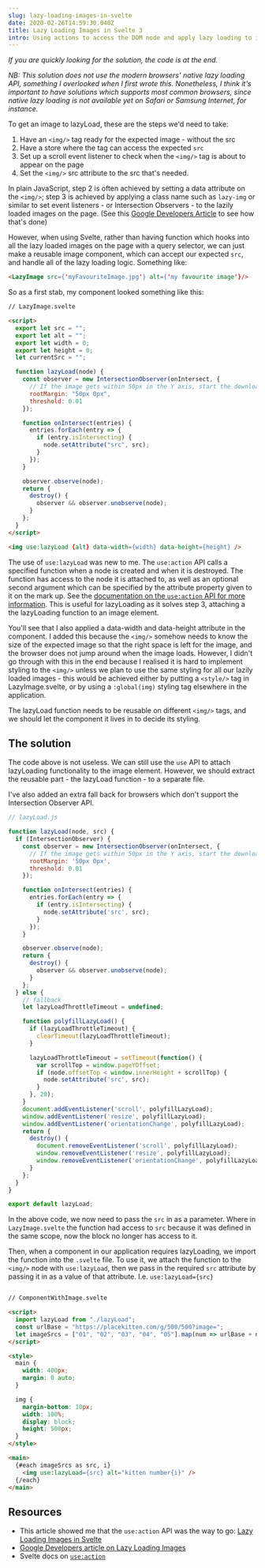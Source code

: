 ```yaml
---
slug: lazy-loading-images-in-svelte
date: 2020-02-26T14:59:30.040Z
title: Lazy Loading Images in Svelte 3
intro: Using actions to access the DOM node and apply lazy loading to images
---
```

_If you are quickly looking for the solution, the code is at the end._

_NB: This solution does not use the modern browsers' native lazy loading API, something I overlooked when I first wrote this. Nonetheless, I think it's important to have solutions which supports most common browsers, since native lazy loading is not available yet on Safari or Samsung Internet, for instance._

To get an image to lazyLoad, these are the steps we'd need to take:
1. Have an `<img/>` tag ready for the expected image - without the src
2. Have a store where the tag can access the expected `src`
3. Set up a scroll event listener to check when the `<img/>` tag is about to appear on the page
4. Set the `<img/>` src attribute to the src that's needed.

In plain JavaScript, step 2 is often achieved by setting a data attribute on the `<img/>`; step 3 is achieved by applying a class name such as `lazy-img` or similar to set event listeners - or Intersection Observers - to the lazily loaded images on the page. (See this [Google Developers Article](https://developers.google.com/web/fundamentals/performance/lazy-loading-guidance/images-and-video/#lazy_loading_images) to see how that's done)

However, when using Svelte, rather than having function which hooks into all the lazy loaded images on the page with a query selector, we can just make a reusable image component, which can accept our expected `src`, and handle all of the lazy loading logic. Something like:

```html
<LazyImage src={'myFavouriteImage.jpg'} alt={'my favourite image'}/>
```

So as a first stab, my component looked something like this:

```html
// LazyImage.svelte

<script>
  export let src = "";
  export let alt = "";
  export let width = 0;
  export let height = 0;
  let currentSrc = "";

  function lazyLoad(node) {
    const observer = new IntersectionObserver(onIntersect, {
      // If the image gets within 50px in the Y axis, start the download.
      rootMargin: "50px 0px",
      threshold: 0.01
    });

    function onIntersect(entries) {
      entries.forEach(entry => {
        if (entry.isIntersecting) {
          node.setAttribute("src", src);
        }
      });
    }

    observer.observe(node);
    return {
      destroy() {
        observer && observer.unobserve(node);
      }
    };
  }
</script>

<img use:lazyLoad {alt} data-width={width} data-height={height} />
```
The use of `use:lazyLoad` was new to me. The `use:action` API calls a specified function when a node is created and when it is destroyed. The function has access to the node it is attached to, as well as an optional second argument which can be specified by the attribute property given to it on the mark up. See the [documentation on the `use:action` API for more information](https://svelte.dev/docs#use_action). This is useful for lazyLoading as it solves step 3, attaching a the lazyLoading function to an image element.

You'll see that I also applied a data-width and data-height attribute in the component. I added this because the `<img/>` somehow needs to know the size of the expected image so that the right space is left for the image, and the browser does not jump around when the image loads. However, I didn't go through with this in the end because I realised it is hard to implement styling to the `<img/>` unless we plan to use the same styling for all our lazily loaded images - this would be achieved either by putting a `<style/>` tag in LazyImage.svelte, or by using a `:global(img)` styling tag elsewhere in the application.

The lazyLoad function needs to be reusable on different `<img/>` tags, and we should let the component it lives in to decide its styling.

## The solution

The code above is not useless. We can still use the `use` API to attach lazyLoading functionality to the image element. However, we should extract the reusable part - the lazyLoad function - to a separate file.

I've also added an extra fall back for browsers which don't support the Intersection Observer API.

```js
// lazyLoad.js

function lazyLoad(node, src) {
  if (IntersectionObserver) {
    const observer = new IntersectionObserver(onIntersect, {
      // If the image gets within 50px in the Y axis, start the download.
      rootMargin: '50px 0px',
      threshold: 0.01
    });

    function onIntersect(entries) {
      entries.forEach(entry => {
        if (entry.isIntersecting) {
          node.setAttribute('src', src);
        }
      });
    }

    observer.observe(node);
    return {
      destroy() {
        observer && observer.unobserve(node);
      }
    };
  } else {
    // fallback
    let lazyLoadThrottleTimeout = undefined;

    function polyfillLazyLoad() {
      if (lazyLoadThrottleTimeout) {
        clearTimeout(lazyLoadThrottleTimeout);
      }

      lazyLoadThrottleTimeout = setTimeout(function() {
        var scrollTop = window.pageYOffset;
        if (node.offsetTop < window.innerHeight + scrollTop) {
          node.setAttribute('src', src);
        }
      }, 20);
    }
    document.addEventListener('scroll', polyfillLazyLoad);
    window.addEventListener('resize', polyfillLazyLoad);
    window.addEventListener('orientationChange', polyfillLazyLoad);
    return {
      destroy() {
        document.removeEventListener('scroll', polyfillLazyLoad);
        window.removeEventListener('resize', polyfillLazyLoad);
        window.removeEventListener('orientationChange', polyfillLazyLoad);
      }
    };
  }
}

export default lazyLoad;

```

In the above code, we now need to pass the `src` in as a parameter. Where in `LazyImage.svelte` the function had access to `src` because it was defined in the same scope, now the block no longer has access to it. 


Then, when a component in our application requires lazyLoading, we import the function into the `.svelte` file. To use it, we attach the function to the `<img/>` node with `use:lazyLoad`, then we pass in the required `src` attribute by passing it in as a value of that attribute. I.e. `use:lazyLoad={src}` 

```html

// ComponentWithImage.svelte

<script>
  import lazyLoad from "./lazyLoad";
  const urlBase = "https://placekitten.com/g/500/500?image=";
  let imageSrcs = ["01", "02", "03", "04", "05"].map(num => urlBase + num);
</script>

<style>
  main {
    width: 400px;
    margin: 0 auto;
  }

  img {
    margin-bottom: 10px;
    width: 100%;
    display: block;
    height: 500px;
  }
</style>

<main>
  {#each imageSrcs as src, i}
    <img use:lazyLoad={src} alt="kitten number{i}" />
  {/each}
</main>

```

## Resources
- This article showed me that the `use:action` API was the way to go: [Lazy Loading Images in Svelte](https://dev.to/collardeau/lazy-loading-images-in-svelte-1mk6)
- [Google Developers article on Lazy Loading Images](https://developers.google.com/web/fundamentals/performance/lazy-loading-guidance/images-and-video/)
- Svelte docs on [`use:action`](https://svelte.dev/docs#use_action)
